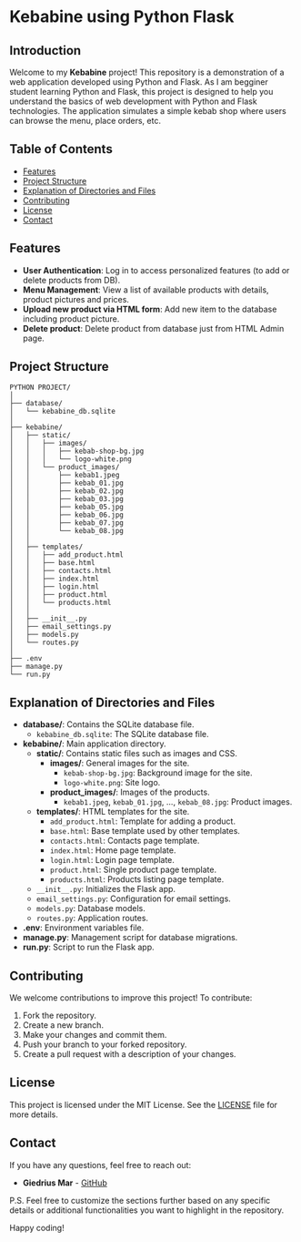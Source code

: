 # Kebabine using Python Flask

## Introduction
Welcome to my **Kebabine** project! 
This repository is a demonstration of a web application developed using Python and Flask. 
As I am begginer student learning Python and Flask, this project is designed to help you understand the basics of web development with Python and Flask technologies. 
The application simulates a simple kebab shop where users can browse the menu, place orders, etc.

## Table of Contents
- [Features](#features)
- [Project Structure](#project-structure)
- [Explanation of Directories and Files](#explanation-of-directories-and-files)
- [Contributing](#contributing)
- [License](#license)
- [Contact](#contact)

## Features
- **User Authentication**: Log in to access personalized features (to add or delete products from DB).
- **Menu Management**: View a list of available products with details, product pictures and prices.
- **Upload new product via HTML form**: Add new item to the database including product picture.
- **Delete product**: Delete product from database just from HTML Admin page.

## Project Structure

```
PYTHON PROJECT/
│
├── database/
│   └── kebabine_db.sqlite
│
├── kebabine/
│   ├── static/
│   │   ├── images/
│   │   │   ├── kebab-shop-bg.jpg
│   │   │   └── logo-white.png
│   │   └── product_images/
│   │       ├── kebab1.jpeg
│   │       ├── kebab_01.jpg
│   │       ├── kebab_02.jpg
│   │       ├── kebab_03.jpg
│   │       ├── kebab_05.jpg
│   │       ├── kebab_06.jpg
│   │       ├── kebab_07.jpg
│   │       └── kebab_08.jpg
│   │
│   ├── templates/
│   │   ├── add_product.html
│   │   ├── base.html
│   │   ├── contacts.html
│   │   ├── index.html
│   │   ├── login.html
│   │   ├── product.html
│   │   └── products.html
│   │
│   ├── __init__.py
│   ├── email_settings.py
│   ├── models.py
│   └── routes.py
│
├── .env
├── manage.py
└── run.py

```
## Explanation of Directories and Files

- **database/**: Contains the SQLite database file.
  - `kebabine_db.sqlite`: The SQLite database file.
- **kebabine/**: Main application directory.
  - **static/**: Contains static files such as images and CSS.
    - **images/**: General images for the site.
      - `kebab-shop-bg.jpg`: Background image for the site.
      - `logo-white.png`: Site logo.
    - **product_images/**: Images of the products.
      - `kebab1.jpeg`, `kebab_01.jpg`, ..., `kebab_08.jpg`: Product images.
  - **templates/**: HTML templates for the site.
    - `add_product.html`: Template for adding a product.
    - `base.html`: Base template used by other templates.
    - `contacts.html`: Contacts page template.
    - `index.html`: Home page template.
    - `login.html`: Login page template.
    - `product.html`: Single product page template.
    - `products.html`: Products listing page template.
  - `__init__.py`: Initializes the Flask app.
  - `email_settings.py`: Configuration for email settings.
  - `models.py`: Database models.
  - `routes.py`: Application routes.
- **.env**: Environment variables file.
- **manage.py**: Management script for database migrations.
- **run.py**: Script to run the Flask app.

## Contributing

We welcome contributions to improve this project! To contribute:

1. Fork the repository.
2. Create a new branch.
3. Make your changes and commit them.
4. Push your branch to your forked repository.
5. Create a pull request with a description of your changes.

## License

This project is licensed under the MIT License. See the [LICENSE](LICENSE) file for more details.

## Contact

If you have any questions, feel free to reach out:

- **Giedrius Mar** - [GitHub](https://github.com/GiedriusMar)

P.S. Feel free to customize the sections further based on any specific details or additional functionalities you want to highlight in the repository.

Happy coding!

